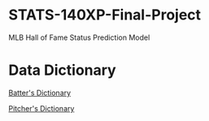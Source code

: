 # STATS-140XP-Final-Project
MLB Hall of Fame Status Prediction Model

# Data Dictionary

[Batter's Dictionary](Dictionary/Batters_Variables.md)

[Pitcher's Dictionary](Dictionary/Pitchers_Variables.md)
